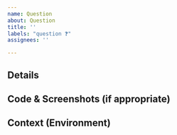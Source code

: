 ```yaml
---
name: Question
about: Question
title: ''
labels: "question ❓"
assignees: ''

---
```


<!--- Provide a general summary of the issue in the Title above -->

<!--- This is for asking clarifying questions only. To report a bug or feature request, please use the appropriate issue templates. Repo maintainers will review your question, and may request you convert the issue into a bug report or feature request -->

## Details
<!--- Ask your question in more detail here -->

## Code & Screenshots (if appropriate)
<!--- Cite exact code, ideally with a link to where it is in this repo -->

## Context (Environment)
<!--- How has this issue affected you? What are you trying to accomplish? -->
<!--- Providing context helps us come up with a solution that is most useful in the real world -->
